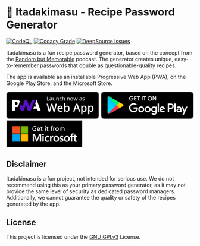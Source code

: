 # 🔑 Itadakimasu - Recipe Password Generator

[![CodeQL](https://github.com/AnalogCyan/itadakimasu/actions/workflows/codeql-analysis.yml/badge.svg)](https://github.com/AnalogCyan/itadakimasu/actions/workflows/codeql-analysis.yml)
[![Codacy Grade](https://app.codacy.com/project/badge/Grade/e2074797518945bd9524cc444c402b28)](https://www.codacy.com/gh/AnalogCyan/itadakimasu/dashboard?utm_source=github.com&amp;utm_medium=referral&amp;utm_content=AnalogCyan/itadakimasu&amp;utm_campaign=Badge_Grade)
[![DeepSource Issues](https://deepsource.io/gh/AnalogCyan/itadakimasu.svg/?label=active+issues&show_trend=true&token=RioSb7HNxccrE4xMqQO7Jp_i)](https://deepsource.io/gh/AnalogCyan/itadakimasu/?ref=repository-badge)

Itadakimasu is a fun recipe password generator, based on the concept from the [Random but Memorable](https://randombutmemorable.simplecast.com/episodes/nice-security-hollywood-terror-VPL7w0_R) podcast. The generator creates unique, easy-to-remember passwords that double as questionable-quality recipes.

The app is available as an installable Progressive Web App (PWA), on the Google Play Store, and the Microsoft Store.

[![PWA Badge](./Assets/pwa-badge.png)](https://itadakimasu.app)
[![Google Play Store Badge](./Assets/google-play-badge.png)](https://play.google.com/store/apps/details?id=app.itadakimasu.twa)
[![Microsoft Store Badge](./Assets/microsoft-store-badge.png)](https://install.itadakimasu.app/windows/)

## Disclaimer

Itadakimasu is a fun project, not intended for serious use. We do not recommend using this as your primary password generator, as it may not provide the same level of security as dedicated password managers. Additionally, we cannot guarantee the quality or safety of the recipes generated by the app.

## License

This project is licensed under the [GNU GPLv3](./LICENSE) License.
